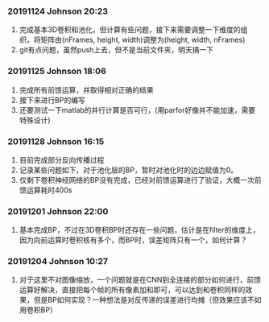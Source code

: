 ### 20191124		Johnson		20:23

1. 完成基本3D卷积和池化，但计算有些问题，接下来需要调整一下维度的组织，将矩阵由(nFrames, height, width)调整为(height, width, nFrames)
2. git有点问题，虽然push上去，但不是当前文件夹，明天搞一下

### 20191125        Johnson        18:06

1. 完成所有前馈运算，并取得相对正确的结果
2. 接下来进行BP的编写
3. 还要测试一下matlab的并行计算是否可行，(用parfor好像并不能加速，需要特殊设计)

### 20191128        Johnson        16:15

1. 目前完成部分反向传播过程
2. 记录某些问题如下，对于池化层的BP，暂时对池化时的边边赋值为0。
3. 仅剩下卷积神经网络的BP没有完成，已经对前馈运算进行了验证，大概一次前馈运算耗时400s

### 20191201        Johnson        22:00

1. 基本完成BP，不过在3D卷积BP时还存在一些问题，估计是在filter的维度上，因为向前运算时卷积核有多个，而BP时，误差矩阵只有一个，如何计算？

### 20191204        Johnson        10:27

1. 对于这里不对图像缩放，一个问题就是在CNN到全连接的部分如何进行，前馈运算好解决，直接把每个帧的所有像素加和即可，可以达到和卷积同样的效果，但是BP如何实现？一种想法是对反传递的误差进行均摊（但效果应该不如用卷积BP）